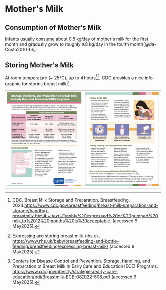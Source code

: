 # Mother's Milk


## Consumption of Mother's Milk

Infants usually consume about 0.5 kg/day of mother's milk for the first month and gradually grow to roughly 0.8 kg/day in the fourth month[@da-Costa2010-bk].


## Storing Mother's Milk

At room temperature (~ 25°C), up to 4 hours[^cdc_breast_milk][^nhs_breast_milk]. CDC provides a nice info-graphic for storing breast milk[^cdc_storage_info].

|  |  |
|----------------|---------|
| ![storing fresh](assets/Breastmilk-ECE-082022-508_2-1.png) | ![storing used](assets/Breastmilk-ECE-082022-508_2-2.png) |


[^cdc_breast_milk]: CDC. Breast Milk Storage and Preparation. Breastfeeding. 2024.https://www.cdc.gov/breastfeeding/breast-milk-preparation-and-storage/handling-breastmilk.html#:~:text=Freshly%20expressed%20or%20pumped%20milk,to%2012%20months%20is%20acceptable. (accessed 9 May2025).
[^nhs_breast_milk]: Expressing and storing breast milk. nhs.uk. https://www.nhs.uk/baby/breastfeeding-and-bottle-feeding/breastfeeding/expressing-breast-milk/ (accessed 9 May2025).
[^cdc_storage_info]: Centers for Disease Control and Prevention. Storage, Handling, and Preparation of Breast Milk in Early Care and Education (ECE) Programs. https://www.cdc.gov/obesity/strategies/early-care-education/pdf/Breastmilk-ECE-082022-508.pdf (accessed 9 May2025).

